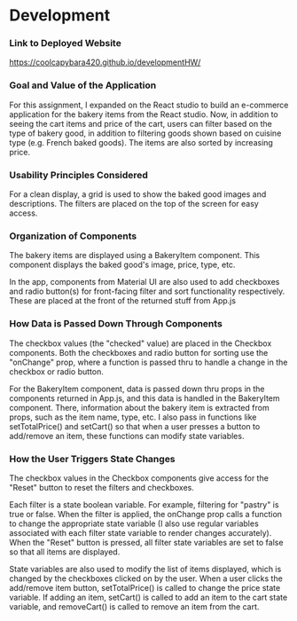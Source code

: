 # Development

### Link to Deployed Website
https://coolcapybara420.github.io/developmentHW/

### Goal and Value of the Application
For this assignment, I expanded on the React studio to build an e-commerce application for the bakery items from the React studio. Now, in addition to seeing the cart items and price of the cart, users can filter based on the type of bakery good, in addition to filtering goods shown based on cuisine type (e.g. French baked goods).
The items are also sorted by increasing price.
### Usability Principles Considered
For a clean display, a grid is used to show the baked good images and descriptions. The filters are placed on the top of the screen for easy access.
### Organization of Components
The bakery items are displayed using a BakeryItem component. This component displays the baked good's image, price, type, etc.

In the app, components from Material UI are also used to add checkboxes and radio button(s) for front-facing filter and sort functionality respectively. These are placed at the front of the returned stuff from App.js
### How Data is Passed Down Through Components
The checkbox values (the "checked" value) are placed in the Checkbox components. Both the checkboxes and radio button for sorting use the "onChange" prop, where a function is passed thru to handle a change in the checkbox or radio button.

For the BakeryItem component, data is passed down thru props in the <BakeryItem /> components returned in App.js, and this data is handled in the BakeryItem component. There, information about the bakery item is extracted from props, such as the item name, type, etc. I also pass in functions like setTotalPrice() and setCart() so that when a user presses a button to add/remove an item, these functions can modify state variables.
### How the User Triggers State Changes
The checkbox values in the Checkbox components give access for the "Reset" button to reset the filters and checkboxes.

Each filter is a state boolean variable. For example, filtering for "pastry" is true or false. When the filter is applied, the onChange prop calls a function to change the appropriate state variable (I also use regular variables associated with each filter state variable to render changes accurately). When the "Reset" button is pressed, all filter state variables are set to false so that all items are displayed.

State variables are also used to modify the list of items displayed, which is changed by the checkboxes clicked on by the user. 
When a user clicks the add/remove item button, setTotalPrice() is called to change the price state variable. If adding an item, setCart() is called to add an item to the cart state variable, and removeCart() is called to remove an item from the cart.

